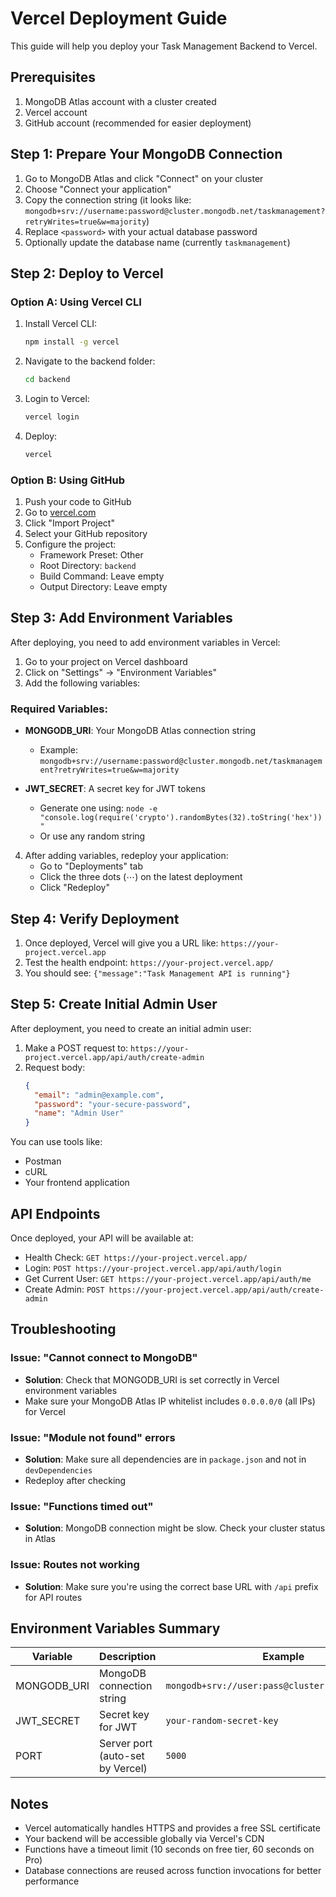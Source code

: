 # Vercel Deployment Guide

This guide will help you deploy your Task Management Backend to Vercel.

## Prerequisites

1. MongoDB Atlas account with a cluster created
2. Vercel account
3. GitHub account (recommended for easier deployment)

## Step 1: Prepare Your MongoDB Connection

1. Go to MongoDB Atlas and click "Connect" on your cluster
2. Choose "Connect your application"
3. Copy the connection string (it looks like: `mongodb+srv://username:password@cluster.mongodb.net/taskmanagement?retryWrites=true&w=majority`)
4. Replace `<password>` with your actual database password
5. Optionally update the database name (currently `taskmanagement`)

## Step 2: Deploy to Vercel

### Option A: Using Vercel CLI

1. Install Vercel CLI:
   ```bash
   npm install -g vercel
   ```

2. Navigate to the backend folder:
   ```bash
   cd backend
   ```

3. Login to Vercel:
   ```bash
   vercel login
   ```

4. Deploy:
   ```bash
   vercel
   ```

### Option B: Using GitHub

1. Push your code to GitHub
2. Go to [vercel.com](https://vercel.com)
3. Click "Import Project"
4. Select your GitHub repository
5. Configure the project:
   - Framework Preset: Other
   - Root Directory: `backend`
   - Build Command: Leave empty
   - Output Directory: Leave empty

## Step 3: Add Environment Variables

After deploying, you need to add environment variables in Vercel:

1. Go to your project on Vercel dashboard
2. Click on "Settings" → "Environment Variables"
3. Add the following variables:

### Required Variables:

- **MONGODB_URI**: Your MongoDB Atlas connection string
  - Example: `mongodb+srv://username:password@cluster.mongodb.net/taskmanagement?retryWrites=true&w=majority`

- **JWT_SECRET**: A secret key for JWT tokens
  - Generate one using: `node -e "console.log(require('crypto').randomBytes(32).toString('hex'))"`
  - Or use any random string

4. After adding variables, redeploy your application:
   - Go to "Deployments" tab
   - Click the three dots (⋯) on the latest deployment
   - Click "Redeploy"

## Step 4: Verify Deployment

1. Once deployed, Vercel will give you a URL like: `https://your-project.vercel.app`
2. Test the health endpoint: `https://your-project.vercel.app/`
3. You should see: `{"message":"Task Management API is running"}`

## Step 5: Create Initial Admin User

After deployment, you need to create an initial admin user:

1. Make a POST request to: `https://your-project.vercel.app/api/auth/create-admin`
2. Request body:
   ```json
   {
     "email": "admin@example.com",
     "password": "your-secure-password",
     "name": "Admin User"
   }
   ```

You can use tools like:
- Postman
- cURL
- Your frontend application

## API Endpoints

Once deployed, your API will be available at:
- Health Check: `GET https://your-project.vercel.app/`
- Login: `POST https://your-project.vercel.app/api/auth/login`
- Get Current User: `GET https://your-project.vercel.app/api/auth/me`
- Create Admin: `POST https://your-project.vercel.app/api/auth/create-admin`

## Troubleshooting

### Issue: "Cannot connect to MongoDB"
- **Solution**: Check that MONGODB_URI is set correctly in Vercel environment variables
- Make sure your MongoDB Atlas IP whitelist includes `0.0.0.0/0` (all IPs) for Vercel

### Issue: "Module not found" errors
- **Solution**: Make sure all dependencies are in `package.json` and not in `devDependencies`
- Redeploy after checking

### Issue: "Functions timed out"
- **Solution**: MongoDB connection might be slow. Check your cluster status in Atlas

### Issue: Routes not working
- **Solution**: Make sure you're using the correct base URL with `/api` prefix for API routes

## Environment Variables Summary

| Variable | Description | Example |
|----------|-------------|---------|
| MONGODB_URI | MongoDB connection string | `mongodb+srv://user:pass@cluster.mongodb.net/db` |
| JWT_SECRET | Secret key for JWT | `your-random-secret-key` |
| PORT | Server port (auto-set by Vercel) | `5000` |

## Notes

- Vercel automatically handles HTTPS and provides a free SSL certificate
- Your backend will be accessible globally via Vercel's CDN
- Functions have a timeout limit (10 seconds on free tier, 60 seconds on Pro)
- Database connections are reused across function invocations for better performance

